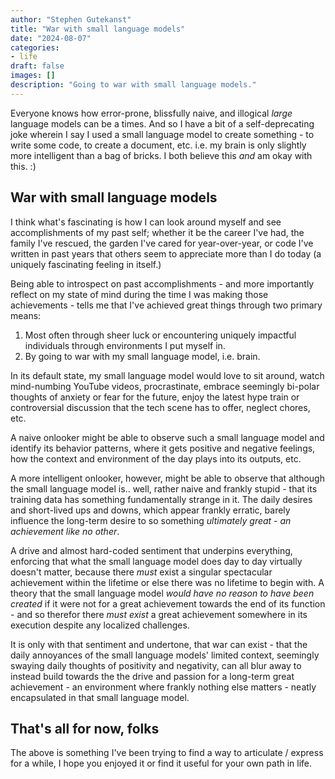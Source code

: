 ```yaml
---
author: "Stephen Gutekanst"
title: "War with small language models"
date: "2024-08-07"
categories:
- life
draft: false
images: []
description: "Going to war with small language models."
---
```


Everyone knows how error-prone, blissfully naive, and illogical _large_ language models can be a times. And so I have a bit of a self-deprecating joke wherein I say I used a small language model to create something - to write some code, to create a document, etc. i.e. my brain is only slightly more intelligent than a bag of bricks. I both believe this _and_ am okay with this. :)

## War with small language models

I think what's fascinating is how I can look around myself and see accomplishments of my past self; whether it be the career I've had, the family I've rescued, the garden I've cared for year-over-year, or code I've written in past years that others seem to appreciate more than I do today (a uniquely fascinating feeling in itself.)

Being able to introspect on past accomplishments - and more importantly reflect on my state of mind during the time I was making those achievements - tells me that I've achieved great things through two primary means:

1. Most often through sheer luck or encountering uniquely impactful individuals through environments I put myself in.
2. By going to war with my small language model, i.e. brain.

In its default state, my small language model would love to sit around, watch mind-numbing YouTube videos, procrastinate, embrace seemingly bi-polar thoughts of anxiety or fear for the future, enjoy the latest hype train or controversial discussion that the tech scene has to offer, neglect chores, etc.

A naive onlooker might be able to observe such a small language model and identify its behavior patterns, where it gets positive and negative feelings, how the context and environment of the day plays into its outputs, etc.

A more intelligent onlooker, however, might be able to observe that although the small language model is.. well, rather naive and frankly stupid - that its training data has something fundamentally strange in it. The daily desires and short-lived ups and downs, which appear frankly erratic, barely influence the long-term desire to so something _ultimately great - an achievement like no other_.

A drive and almost hard-coded sentiment that underpins everything, enforcing that what the small language model does day to day virtually doesn't matter, because there _must_ exist a singular spectacular achievement within the lifetime or else there was no lifetime to begin with. A theory that the small language model _would have no reason to have been created_ if it were not for a great achievement towards the end of its function - and so therefor there _must exist_ a great achievement somewhere in its execution despite any localized challenges.

It is only with that sentiment and undertone, that war can exist - that the daily annoyances of the small language models' limited context, seemingly swaying daily thoughts of positivity and negativity, can all blur away to instead build towards the the drive and passion for a long-term great achievement - an environment where frankly nothing else matters - neatly encapsulated in that small language model.

## That's all for now, folks

The above is something I've been trying to find a way to articulate / express for a while, I hope you enjoyed it or find it useful for your own path in life.
